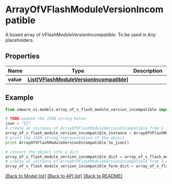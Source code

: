 # ArrayOfVFlashModuleVersionIncompatible

A boxed array of *VFlashModuleVersionIncompatible*. To be used in *Any* placeholders. 

## Properties
Name | Type | Description | Notes
------------ | ------------- | ------------- | -------------
**value** | [**List[VFlashModuleVersionIncompatible]**](VFlashModuleVersionIncompatible.md) |  | 

## Example

```python
from vmware_vi.models.array_of_v_flash_module_version_incompatible import ArrayOfVFlashModuleVersionIncompatible

# TODO update the JSON string below
json = "{}"
# create an instance of ArrayOfVFlashModuleVersionIncompatible from a JSON string
array_of_v_flash_module_version_incompatible_instance = ArrayOfVFlashModuleVersionIncompatible.from_json(json)
# print the JSON string representation of the object
print ArrayOfVFlashModuleVersionIncompatible.to_json()

# convert the object into a dict
array_of_v_flash_module_version_incompatible_dict = array_of_v_flash_module_version_incompatible_instance.to_dict()
# create an instance of ArrayOfVFlashModuleVersionIncompatible from a dict
array_of_v_flash_module_version_incompatible_form_dict = array_of_v_flash_module_version_incompatible.from_dict(array_of_v_flash_module_version_incompatible_dict)
```
[[Back to Model list]](../README.md#documentation-for-models) [[Back to API list]](../README.md#documentation-for-api-endpoints) [[Back to README]](../README.md)


